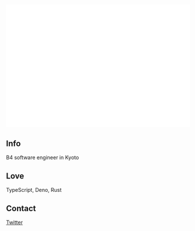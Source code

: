<div align="center">
    <img src="/svg/me.svg" alt="css-in-readme">
</div>

## Info

B4 software engineer in Kyoto

## Love

TypeScript, Deno, Rust

## Contact

[Twitter](https://twitter.com/mis0dev)
